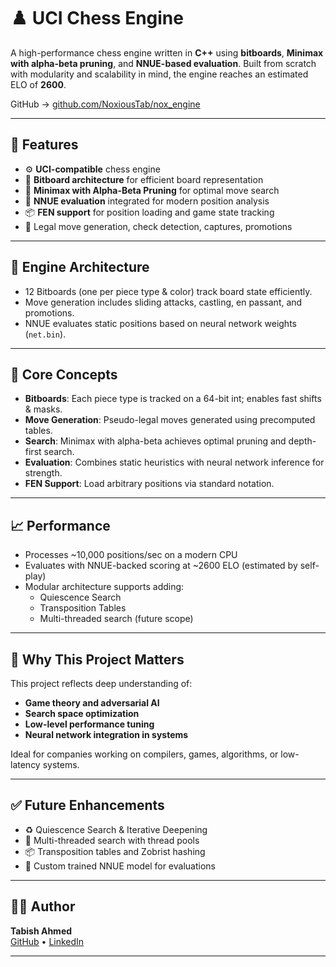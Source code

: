 # ♟️ UCI Chess Engine

A high-performance chess engine written in **C++** using **bitboards**, **Minimax with alpha-beta pruning**, and **NNUE-based evaluation**. Built from scratch with modularity and scalability in mind, the engine reaches an estimated ELO of **2600**.

GitHub → [github.com/NoxiousTab/nox_engine](https://github.com/NoxiousTab/nox_engine)

---

## 🚀 Features

- ⚙️ **UCI-compatible** chess engine
- 🧠 **Bitboard architecture** for efficient board representation
- 🔁 **Minimax with Alpha-Beta Pruning** for optimal move search
- 🧮 **NNUE evaluation** integrated for modern position analysis
- 📦 **FEN support** for position loading and game state tracking
- 🔎 Legal move generation, check detection, captures, promotions

---

## 🧩 Engine Architecture

- 12 Bitboards (one per piece type & color) track board state efficiently.
- Move generation includes sliding attacks, castling, en passant, and promotions.
- NNUE evaluates static positions based on neural network weights (`net.bin`).

---

## 🧠 Core Concepts

- **Bitboards**: Each piece type is tracked on a 64-bit int; enables fast shifts & masks.
- **Move Generation**: Pseudo-legal moves generated using precomputed tables.
- **Search**: Minimax with alpha-beta achieves optimal pruning and depth-first search.
- **Evaluation**: Combines static heuristics with neural network inference for strength.
- **FEN Support**: Load arbitrary positions via standard notation.

---

## 📈 Performance

- Processes ~10,000 positions/sec on a modern CPU
- Evaluates with NNUE-backed scoring at ~2600 ELO (estimated by self-play)
- Modular architecture supports adding:
  - Quiescence Search
  - Transposition Tables
  - Multi-threaded search (future scope)

---

## 📌 Why This Project Matters

This project reflects deep understanding of:

- **Game theory and adversarial AI**
- **Search space optimization**
- **Low-level performance tuning**
- **Neural network integration in systems**

Ideal for companies working on compilers, games, algorithms, or low-latency systems.

---

## ✅ Future Enhancements

- ♻️ Quiescence Search & Iterative Deepening
- 🧵 Multi-threaded search with thread pools
- 📦 Transposition tables and Zobrist hashing
- 🧠 Custom trained NNUE model for evaluations

---

## 👨‍💻 Author

**Tabish Ahmed**  
[GitHub](https://github.com/NoxiousTab) • [LinkedIn](https://linkedin.com/in/ahmed-tabish)

---
